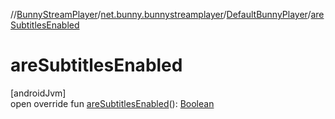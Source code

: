 //[BunnyStreamPlayer](../../../index.md)/[net.bunny.bunnystreamplayer](../index.md)/[DefaultBunnyPlayer](index.md)/[areSubtitlesEnabled](are-subtitles-enabled.md)

# areSubtitlesEnabled

[androidJvm]\
open override fun [areSubtitlesEnabled](are-subtitles-enabled.md)(): [Boolean](https://kotlinlang.org/api/core/kotlin-stdlib/kotlin/-boolean/index.html)
